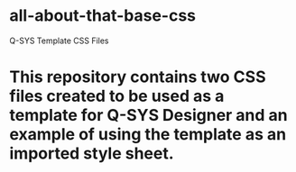 # all-about-that-base-css
Q-SYS Template CSS Files

# This repository contains two CSS files created to be used as a template for Q-SYS Designer and an example of using the template as an imported style sheet.
